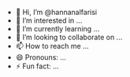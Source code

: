 - 👋 Hi, I’m @hannanalfarisi
- 👀 I’m interested in ...
- 🌱 I’m currently learning ...
- 💞️ I’m looking to collaborate on ...
- 📫 How to reach me ...
- 😄 Pronouns: ...
- ⚡ Fun fact: ...

<!---
hannanalfarisi/hannanalfarisi is a ✨ special ✨ repository because its `README.md` (this file) appears on your GitHub profile.
You can click the Preview link to take a look at your changes.
--->
